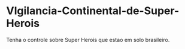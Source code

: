# VIgilancia-Continental-de-Super-Herois
Tenha o controle sobre Super Herois que estao em solo brasileiro. 
